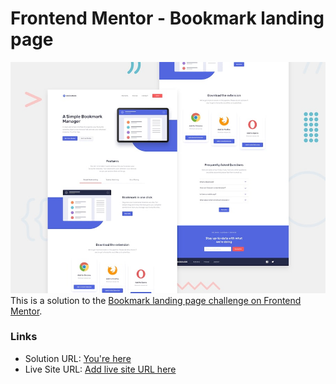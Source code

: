 # Frontend Mentor - Bookmark landing page

![Design preview for the Bookmark landing page coding challenge](./desktop-preview.jpg)
This is a solution to the [Bookmark landing page challenge on Frontend Mentor](https://www.frontendmentor.io/challenges/bookmark-landing-page-5d0b588a9edda32581d29158).


### Links

- Solution URL: [You're here](https://github.com/xphstos/fe-bookmark-landing-page)
- Live Site URL: [Add live site URL here](https://your-live-site-url.com)
